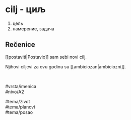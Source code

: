 # cilj - циљ

1. цель  
2. намерение, задача

## Rečenice

[[postaviti|Postavio]] sam sebi novi cilj.

Njihovi ciljevi za ovu godinu su [[ambiciozan|ambiciozni]].

<br>

#vrsta/imenica  
#nivo/A2  

#tema/život  
#tema/planovi  
#tema/posao  
